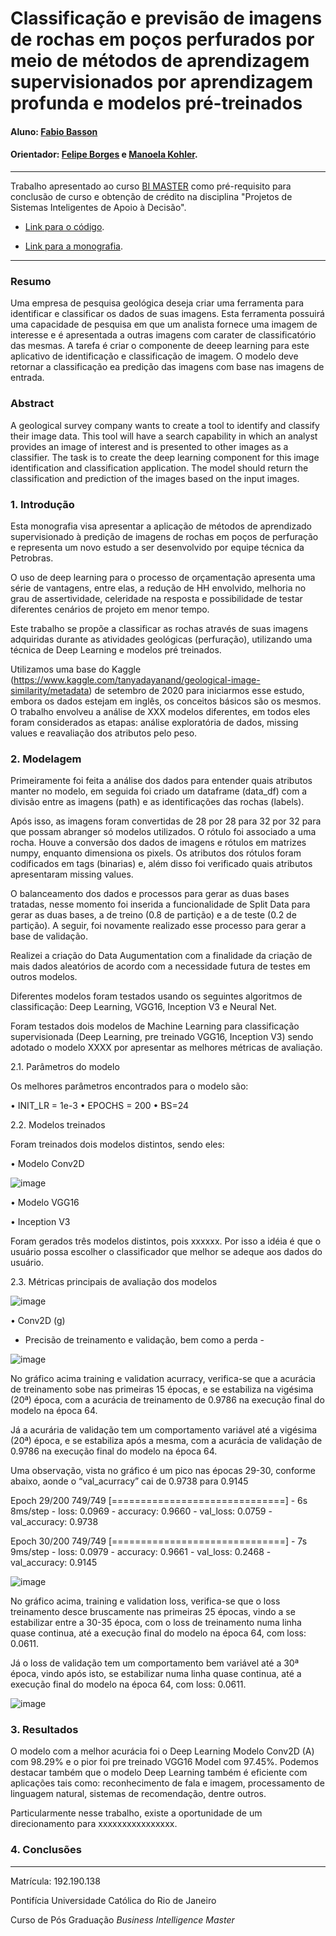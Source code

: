 <!-- antes de enviar a versão final, solicitamos que todos os comentários, colocados para orientação ao aluno, sejam removidos do arquivo -->
# Classificação e previsão de imagens de rochas em poços perfurados por meio de métodos de aprendizagem supervisionados por aprendizagem profunda e modelos pré-treinados

#### Aluno: [Fabio Basson](https://github.com/fabiobasson/Bi-Master/blob/mai)
#### Orientador: [Felipe Borges](https://github.com/FelipeBorgesC) e [Manoela Kohler](https://github.com/link_do_github).

---

Trabalho apresentado ao curso [BI MASTER](https://ica.puc-rio.ai/bi-master) como pré-requisito para conclusão de curso e obtenção de crédito na disciplina "Projetos de Sistemas Inteligentes de Apoio à Decisão".

<!-- para os links a seguir, caso os arquivos estejam no mesmo repositório que este README, não há necessidade de incluir o link completo: basta incluir o nome do arquivo, com extensão, que o GitHub completa o link corretamente -->
- [Link para o código](https://github.com/fabiobasson/Bi-Master). <!-- caso não aplicável, remover esta linha -->

- [Link para a monografia](https://link_da_monografia.com). <!-- caso não aplicável, remover esta linha -->

---

### Resumo

<!-- trocar o texto abaixo pelo resumo do trabalho, em português -->

Uma empresa de pesquisa geológica deseja criar uma ferramenta para identificar e classificar os dados de suas imagens. Esta ferramenta possuirá uma capacidade de pesquisa em que um analista fornece uma imagem de interesse e é apresentada a outras imagens com carater de classificatório das mesmas.
A tarefa é criar o componente de deeep learning para este aplicativo de identificação e classificação de imagem. O modelo deve retornar a classificação ea predição das imagens com base nas imagens de entrada.


### Abstract <!-- Opcional! Caso não aplicável, remover esta seção -->

<!-- trocar o texto abaixo pelo resumo do trabalho, em inglês -->

A geological survey company wants to create a tool to identify and classify their image data. This tool will have a search capability in which an analyst provides an image of interest and is presented to other images as a classifier.
The task is to create the deep learning component for this image identification and classification application. The model should return the classification and prediction of the images based on the input images.


### 1. Introdução

Esta monografia visa apresentar a aplicação de métodos de aprendizado supervisionado à predição de imagens de rochas em poços de perfuração e representa um novo estudo a ser desenvolvido por equipe técnica da Petrobras. 

O uso de deep learning para o processo de orçamentação apresenta uma série de vantagens, entre elas, a redução de HH envolvido, melhoria no grau de assertividade, celeridade na resposta e possibilidade de testar diferentes cenários de projeto em menor tempo. 

Este trabalho se propõe a classificar as rochas através de suas imagens adquiridas durante as atividades geológicas (perfuração), utilizando uma técnica de Deep Learning e modelos pré treinados. 

Utilizamos uma base do Kaggle (https://www.kaggle.com/tanyadayanand/geological-image-similarity/metadata) de setembro de 2020 para iniciarmos esse estudo, embora os dados estejam em inglês, os conceitos básicos são os mesmos. O trabalho envolveu a análise de XXX modelos diferentes, em todos eles foram considerados as etapas: análise exploratória de dados, missing values e reavaliação dos atributos pelo peso.

### 2. Modelagem

Primeiramente foi feita a análise dos dados para entender quais atributos manter no modelo, em seguida foi criado um dataframe (data_df) com a divisão entre as imagens (path) e as identificações das rochas (labels).
    
Após isso, as imagens foram convertidas de 28 por 28 para 32 por 32 para que possam abranger só modelos utilizados. O rótulo foi associado a uma rocha. Houve a conversão dos dados de imagens e rótulos em matrizes numpy, enquanto dimensiona os pixels. Os atributos dos rótulos foram codificados em tags (binarias) e, além disso foi verificado quais atributos apresentaram missing values.

O balanceamento dos dados e processos para gerar as duas bases tratadas, nesse momento foi inserida a funcionalidade de Split Data para gerar as duas bases, a de treino (0.8 de partição) e a de teste (0.2 de partição). A seguir, foi novamente realizado esse processo para gerar a base de validação.
    
Realizei a criação do Data Augumentation com a finalidade da criação de mais dados aleatórios de acordo com a necessidade futura de testes em outros modelos.

Diferentes modelos foram testados usando os seguintes algoritmos de classificação: Deep Learning, VGG16, Inception V3 e Neural Net.

Foram testados dois modelos de Machine Learning para classificação supervisionada (Deep Learning, pre treinado VGG16, Inception V3) sendo adotado o modelo XXXX por apresentar as melhores métricas de avaliação.

2.1. Parâmetros do modelo

Os melhores parâmetros encontrados para o modelo são:

•	INIT_LR = 1e-3
•	EPOCHS = 200
•	BS=24

2.2. Modelos treinados

Foram treinados dois modelos distintos, sendo eles:

•	Modelo Conv2D 

![image](https://user-images.githubusercontent.com/58257963/137184214-503ab3de-3788-46c7-aa2b-cd16df302fc0.png)

•	Modelo VGG16


•	Inception V3


Foram gerados três modelos distintos, pois xxxxxx. Por isso a idéia é que o usuário possa escolher o classificador que melhor se adeque aos dados do usuário.

2.3. Métricas principais de avaliação dos modelos

![image](https://user-images.githubusercontent.com/58257963/138978346-54b32979-5864-46fe-b74c-4b24c7bf9605.png)

•	Conv2D (g)

- Precisão de treinamento e validação, bem como a perda - 

![image](https://user-images.githubusercontent.com/58257963/138978530-954499b9-849a-4540-8788-02213bf97e45.png)


No gráfico acima training e validation acurracy, verifica-se que a acurácia de treinamento sobe nas primeiras 15 épocas, e se estabiliza na vigésima (20ª) época, com a acurácia de treinamento de 0.9786 na execução final do modelo na época 64.

Já a acurária de validação tem um comportamento variável até a vigésima (20ª) época, e se estabiliza após a mesma, com a acurácia de validação de 0.9786 na execução final do modelo na época 64.

Uma observação, vista no gráfico é um pico nas épocas 29-30, conforme abaixo, aonde o “val_acurracy” cai de 0.9738 para 0.9145

Epoch 29/200
749/749 [==============================] - 6s 8ms/step - loss: 0.0969 - accuracy: 0.9660 - val_loss: 0.0759 - val_accuracy: 0.9738

Epoch 30/200
749/749 [==============================] - 7s 9ms/step - loss: 0.0979 - accuracy: 0.9661 - val_loss: 0.2468 - val_accuracy: 0.9145

![image](https://user-images.githubusercontent.com/58257963/138325169-978231af-bd88-4d5a-b9bd-52c69b8816a4.png)

No gráfico acima, training e validation loss, verifica-se que o loss treinamento desce bruscamente nas primeiras 25 épocas, vindo a se estabilizar entre a 30-35 época, com o loss de treinamento numa linha quase continua, até a execução final do modelo na época 64, com loss: 0.0611.

Já o loss de validação tem um comportamento bem variável até a 30ª época, vindo após isto, se estabilizar numa linha quase continua, até a execução final do modelo na época 64, com loss: 0.0611.

![image](https://user-images.githubusercontent.com/58257963/138325256-02079288-32ab-4947-a128-5945f7f0183d.png)



### 3. Resultados

O modelo com a melhor acurácia foi o Deep Learning Modelo Conv2D (A) com 98.29% e o pior foi pre treinado VGG16 Model com 97.45%. Podemos destacar também que o modelo Deep Learning também é eficiente com aplicações tais como: reconhecimento de fala e imagem, processamento de linguagem natural, sistemas de recomendação, dentre outros. 

Particularmente nesse trabalho, existe a oportunidade de um direcionamento para xxxxxxxxxxxxxxxx.

### 4. Conclusões



---

Matrícula: 192.190.138

Pontifícia Universidade Católica do Rio de Janeiro

Curso de Pós Graduação *Business Intelligence Master*
